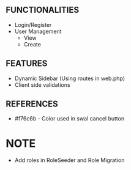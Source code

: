 ## FUNCTIONALITIES
* Login/Register
* User Management
	* View
	* Create

## FEATURES
* Dynamic Sidebar (Using routes in web.php)
* Client side validations

## REFERENCES
* #f76c6b - Color used in swal cancel button

# NOTE
* Add roles in RoleSeeder and Role Migration
